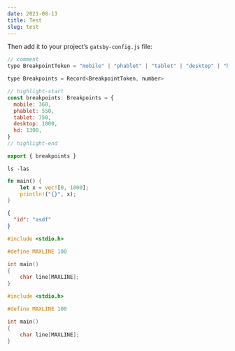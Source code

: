 ```yaml
---
date: 2021-08-13
title: Test
slug: test
---
```


Then add it to your project’s `gatsby-config.js` file:

```js
// comment
type BreakpointToken = "mobile" | "phablet" | "tablet" | "desktop" | "hd"

type Breakpoints = Record<BreakpointToken, number>

// highlight-start
const breakpoints: Breakpoints = {
  mobile: 360,
  phablet: 550,
  tablet: 750,
  desktop: 1000,
  hd: 1300,
}
// highlight-end

export { breakpoints }
```

```shell{promptUser: alice}{promptHost: dev.localhost}
ls -las
```

```rust
fn main() {
    let x = vec![0, 1000];
    println!("{}", x);
}
```

```json
{
  "id": "asdf"
}
```

```c
#include <stdio.h>

#define MAXLINE 100

int main()
{
    char line[MAXLINE];
}
```

```cpp
#include <stdio.h>

#define MAXLINE 100

int main()
{
    char line[MAXLINE];
}
```

